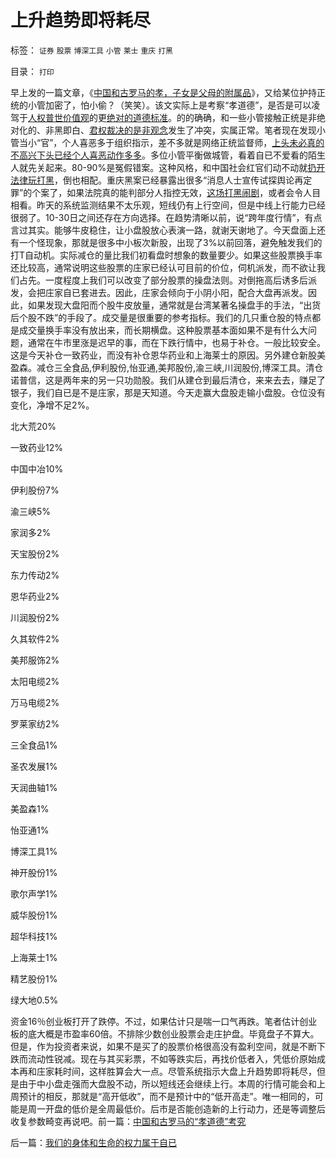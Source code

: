 # 上升趋势即将耗尽

标签： `证券` `股票` `博深工具` `小管` `莱士` `重庆` `打黑` 

目录： `打印`

早上发的一篇文章，《[中国和古罗马的孝，子女是父母的附属品](../../../2009/11/3/中国和古罗马的“孝道德”考究.md)》，又给某位护持正统的小管加密了，怕小偷？（笑笑）。该文实际上是考察“孝道德”，是否是可以凌驾于[人权普世价值观](../../../2009/7/14/为人民服务体现的正是人权普世的价值观.md)的更[绝对的道德标准](http://darthvad.blog.sohu.com/112211203.html)。的的确确，和一些小管接触正统是非绝对化的、非黑即白、[君权裁决的是非观念](../../../2009/3/25/中国式诡辩：疑证从有，君权裁决.md)发生了冲突，实属正常。笔者现在发现小管当小“官”，个人喜恶多于组织指示，差不多就是网络正统监督师，[上头未必真的不高兴下头已经个人喜恶动作多多](../../../2009/10/27/上头也许不高兴，下头人就难做.md)。多位小管平衡做城管，看着自已不爱看的陌生人就先关起来。80-90%是冤假错案。这种风格，和中国社会红官们动不动就[扔开法律玩打黑](../../../2009/10/11/可以定制的打黑.md)，倒也相配。重庆黑案已经暴露出很多“消息人士宣传试探舆论再定罪”的个案了，如果法院真的能判部分人指控无效，[这场打黑闹剧](../../../2009/9/17/老百姓，巨款，仇富，弱肉强食，垄断和黑社会.md)，或者会令人目相看。昨天的系统监测结果不太乐观，短线仍有上行空间，但是中线上行能力已经很弱了。10-30日之间还存在方向选择。在趋势清晰以前，说“跨年度行情”，有点言过其实。能够牛皮稳住，让小盘股放心表演一路，就谢天谢地了。今天盘面上还有一个怪现象，那就是很多中小板次新股，出现了3%以前回落，避免触发我们的打T自动机。实际减仓的量比我们初看盘时想象的数量要少。如果这些股票换手率还比较高，通常说明这些股票的庄家已经认可目前的价位，伺机派发，而不欲让我们占先。一度程度上我们可以改变了部分股票的操盘法则。对倒拖高后诱多后派发，会把庄家自已套进去。因此，庄家会倾向于小阴小阳，配合大盘再派发。因此，如果发现大盘阳而个股牛皮放量，通常就是台湾某著名操盘手的手法，“出货后个股不跌”的手段了。成交量是很重要的参考指标。我们的几只重仓股的特点都是成交量换手率没有放出来，而长期横盘。这种股票基本面如果不是有什么大问题，通常在牛市里涨是迟早的事，而在下跌行情中，也易于补仓。一般比较安全。这是今天补仓一致药业，而没有补仓恩华药业和上海莱士的原因。另外建仓新股美盈森。减仓三全食品,伊利股份,怡亚通,美邦股份,渝三峡,川润股份,博深工具。清仓诺普信，这是两年来的另一只功勋股。我们从建仓到最后清仓，来来去去，赚足了银子，我们自已是不是庄家，那是天知道。今天走赢大盘股走输小盘股。仓位没有变化，净增不足2%。

北大荒20%

一致药业12%

中国中冶10%

伊利股份7%

渝三峡5%

家润多2%

天宝股份2%

东力传动2%

恩华药业2%

川润股份2%

久其软件2%

美邦服饰2%

太阳电缆2%

万马电缆2%

罗莱家纺2%

三全食品1%

圣农发展1%

天润曲轴1%

美盈森1%

怡亚通1%

博深工具1%

神开股份1%

歌尔声学1%

威华股份1%

超华科技1%

上海莱士1%

精艺股份1%

绿大地0.5%

资金16％创业板打开了跌停。不过，如果估计只是喘一口气再跌。笔者估计创业板的底大概是市盈率60倍。不排除少数创业股票会走庄护盘。毕竟盘子不算大。但是，作为投资者来说，如果不是买了的股票价格很高没有盈利空间，就是不断下跌而流动性锐减。现在与其买彩票，不如等跌实后，再找价低者入，凭低价原始成本再和庄家耗时间，这样胜算会大一点。尽管系统指示大盘上升趋势即将耗尽，但是由于中小盘走强而大盘股不动，所以短线还会继续上行。本周的行情可能会和上周预计的相反，那就是“高开低收”，而不是预计中的“低开高走”。唯一相同的，可能是周一开盘的低价是全周最低价。后市是否能创造新的上行动力，还是等调整后收复参数畸变再说吧。前一篇：[中国和古罗马的“孝道德”考究](../../../2009/11/3/中国和古罗马的“孝道德”考究.md)

后一篇：[我们的身体和生命的权力属于自已](../../../2009/11/3/我们的身体和生命的权力属于自已.md)
